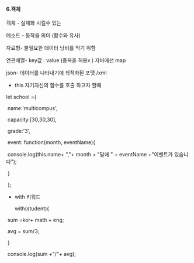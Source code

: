 #### 6.객체

객체 - 실체화 시킬수 있는 

메소드 - 동작을 의미 (함수와 유사)

자료형- 불필요한 데이터 낭비를 막기 위함 

연관배열- key값 : value (중복을 허용x ) 자바에선 map

json- 데이터를 나타내기에 최적화된 포맷  /xml  

- this  자기자신의 함수를 호출 하고자 할때 

 let school ={

​      name:'multicompus',

​      capacity:[30,30,30],

​      grade:'3',

​      event: function(month, eventName){

​        console.log(this.name+ ","+ month + "달에 " + eventName +"이벤트가 있습니다");

​      }

​    };

- with 키워드 

  with(student){

​      sum =kor+ math + eng;

​      avg = sum/3;

​    }

​    console.log(sum +"/"+ avg);
